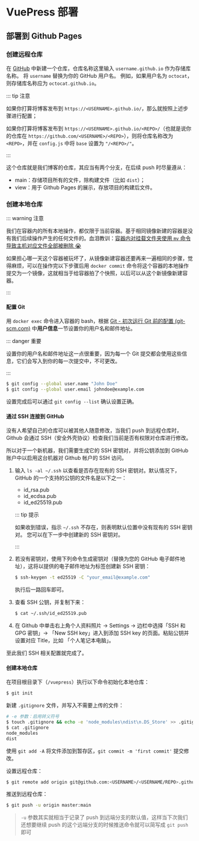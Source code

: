 # VuePress 部署

## 部署到 Github Pages

### 创建远程仓库

在 [GitHub](https://github.com/) 中新建一个仓库，仓库名称这里输入 `username.github.io` 作为存储库名称。 将 `username` 替换为你的 GitHub 用户名。 例如，如果用户名为 `octocat`，则存储库名称应为 `octocat.github.io`。

::: tip 注意

如果你打算将博客发布到 `https://<USERNAME>.github.io/`，那么就按照上述步骤进行配置；

如果你打算将博客发布到 `https://<USERNAME>.github.io/<REPO>/`（也就是说你的仓库在 `https://github.com/<USERNAME>/<REPO>`），则将仓库名称改为 `<REPO>`，并在 `config.js` 中将 `base` 设置为 `"/<REPO>/"`。

:::

这个仓库就是我们博客的仓库，其应当有两个分支，在后续 push 时尽量遵从：

- main：存储项目所有的文件，除构建文件（比如 `dist`）；
- view：用于 Github Pages 的展示，存放项目的构建后文件。

### 创建本地仓库

::: warning 注意

我们在容器内的所有本地操作，都仅限于当前容器。基于相同镜像新建的容器是没有我们后续操作产生的任何文件的。血泪教训：[容器内对挂载文件夹使用 `mv` 命令导致主机对应文件全部被删除 😭](./踩坑记录.md#容器内对挂载文件夹使用-mv-命令导致主机对应文件全部被删除-😭)

如果担心哪一天这个容器被玩坏了，从镜像新建容器还要再来一遍相同的步骤，觉得麻烦，可以在操作完以下步骤后用 `docker commit` 命令将这个容器的本地操作提交为一个镜像，这就相当于给容器拍了个快照，以后可以从这个新镜像新建容器。

:::

#### 配置 Git

用 `docker exec` 命令进入容器的 bash，根据 [Git - 初次运行 Git 前的配置 (git-scm.com)](https://git-scm.com/book/zh/v2/起步-初次运行-Git-前的配置) 中**用户信息**一节设置你的用户名和邮件地址。

::: danger 重要

设置你的用户名和邮件地址这一点很重要，因为每一个 Git 提交都会使用这些信息，它们会写入到你的每一次提交中，不可更改。

:::

```bash
$ git config --global user.name "John Doe"
$ git config --global user.email johndoe@example.com
```

设置完成后可以通过 `git config --list` 确认设置正确。

#### 通过 SSH 连接到 GitHub

没有人希望自己的仓库可以被其他人随意修改，当我们 push 到远程仓库时，Github 会通过 SSH（安全外壳协议）检查我们当前是否有权限对仓库进行修改。

所以对于一个新机器，我们需要生成它的 SSH 密钥对，并将公钥添加到 GitHub 账户中以启用这台机器对 Github 帐户的 SSH 访问。

1. 输入 `ls -al ~/.ssh` 以查看是否存在现有的 SSH 密钥对。默认情况下，GitHub 的一个支持的公钥的文件名是以下之一：

   - id_rsa.pub
   - id_ecdsa.pub
   - id_ed25519.pub

   ::: tip 提示

   如果收到错误，指示 `~/.ssh` 不存在，则表明默认位置中没有现有的 SSH 密钥对。 您可以在下一步中创建新的 SSH 密钥对。

   :::

2. 若没有密钥对，使用下列命令生成密钥对（替换为您的 GitHub 电子邮件地址），这将以提供的电子邮件地址为标签创建新 SSH 密钥：

   ```sh
   $ ssh-keygen -t ed25519 -C "your_email@example.com"
   ```

   执行后一路回车即可。
   

3. 查看 SSH 公钥，并复制下来：

   ```bash
   $ cat ~/.ssh/id_ed25519.pub
   ```

4. 在 Github 中单击右上角个人资料照片 → Settings → 边栏中选择「SSH 和 GPG 密钥」→ 「New SSH key」进入到添加 SSH key 的页面。粘贴公钥并设置对应 Title，比如 「个人笔记本电脑」。

至此我们 SSH 相关配置就完成了。

#### 创建本地仓库

在项目根目录下（`/vuepress`）执行以下命令初始化本地仓库：

```bash
$ git init
```

新建 `.gitignore` 文件，并写入不需要上传的文件：

```bash
# -e 参数：启用转义符号
$ touch .gitignore && echo -e 'node_modules\ndist\n.DS_Store' >> .gitignore
$ cat .gitignore
node_modules
dist
```

使用 `git add -A` 将文件添加到暂存区，`git commit -m 'first commit'` 提交修改。

设置远程仓库：

```bash
$ git remote add origin git@github.com:<USERNAME>/<USERNAME/REPO>.github.io.git
```

推送到远程仓库：

```bash
$ git push -u origin master:main
```

> `-u`  参数其实就相当于记录了 push 到远端分支的默认值，这样当下次我们还想要继续 push 的这个远端分支的时候推送命令就可以简写成 `git push` 即可
